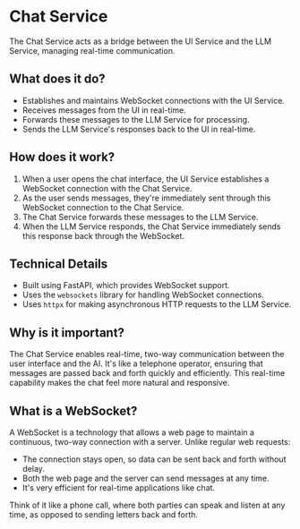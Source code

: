# Chat Service

The Chat Service acts as a bridge between the UI Service and the LLM Service, managing real-time communication.

## What does it do?

- Establishes and maintains WebSocket connections with the UI Service.
- Receives messages from the UI in real-time.
- Forwards these messages to the LLM Service for processing.
- Sends the LLM Service's responses back to the UI in real-time.

## How does it work?

1. When a user opens the chat interface, the UI Service establishes a WebSocket connection with the Chat Service.
2. As the user sends messages, they're immediately sent through this WebSocket connection to the Chat Service.
3. The Chat Service forwards these messages to the LLM Service.
4. When the LLM Service responds, the Chat Service immediately sends this response back through the WebSocket.

## Technical Details

- Built using FastAPI, which provides WebSocket support.
- Uses the `websockets` library for handling WebSocket connections.
- Uses `httpx` for making asynchronous HTTP requests to the LLM Service.

## Why is it important?

The Chat Service enables real-time, two-way communication between the user interface and the AI. It's like a telephone operator, ensuring that messages are passed back and forth quickly and efficiently. This real-time capability makes the chat feel more natural and responsive.

## What is a WebSocket?

A WebSocket is a technology that allows a web page to maintain a continuous, two-way connection with a server. Unlike regular web requests:

- The connection stays open, so data can be sent back and forth without delay.
- Both the web page and the server can send messages at any time.
- It's very efficient for real-time applications like chat.

Think of it like a phone call, where both parties can speak and listen at any time, as opposed to sending letters back and forth.
